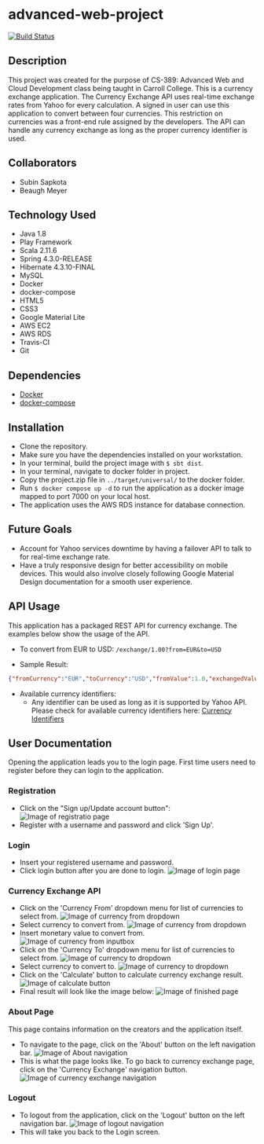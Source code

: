 # advanced-web-project

[![Build Status](https://travis-ci.org/subin215/advanced-web-project.svg?branch=master)](https://travis-ci.org/subin215/advanced-web-project)

## Description
This project was created for the purpose of CS-389: Advanced Web and Cloud Development class being taught in Carroll College. This is a currency exchange application. The Currency Exchange API uses real-time exchange rates from Yahoo for every calculation. A signed in user can use this application to convert between four currencies. This restriction on currencies was a front-end rule assigned by the developers. The API can handle any currency exchange as long as the proper currency identifier is used.

## Collaborators
* Subin Sapkota
* Beaugh Meyer 

## Technology Used
* Java 1.8
* Play Framework
* Scala 2.11.6
* Spring 4.3.0-RELEASE
* Hibernate 4.3.10-FINAL
* MySQL
* Docker
* docker-compose
* HTML5
* CSS3
* Google Material Lite
* AWS EC2
* AWS RDS
* Travis-CI 
* Git

## Dependencies
* [Docker]( https://docs.docker.com/engine/installation/)
* [docker-compose]( https://docs.docker.com/compose/install/)

## Installation
- Clone the repository.
-  Make sure you have the dependencies installed on your workstation.
- In your terminal, build the project image with `$ sbt dist`.
- In your terminal, navigate to docker folder in project. 
- Copy the project.zip file in `../target/universal/` to the docker folder.
- Run `$ docker compose up -d` to run the application as a docker image mapped to port 7000 on your local host.
- The application uses the AWS RDS instance for database connection. 

## Future Goals
* Account for Yahoo services downtime by having a failover API to talk to for real-time exchange rate. 
* Have a truly responsive design for better accessibility on mobile devices. This would also involve closely following Google Material Design documentation for a smooth user experience. 


## API Usage
This application has a packaged REST API for currency exchange. The examples below show the usage of the API. 
- To convert from EUR to USD: `/exchange/1.00?from=EUR&to=USD`
 * Sample Result:
 ``` JSON
 {"fromCurrency":"EUR","toCurrency":"USD","fromValue":1.0,"exchangedValue":1.0614}
 ```
- Available currency identifiers:
    * Any identifier can be used as long as it is supported by Yahoo API. Please check for available currency identifiers here: [Currency Identifiers]( http://www.xe.com/iso4217.php)

## User Documentation

Opening the application leads you to the login page. First time users need to register before they 
can login to the application. 
### Registration
* Click on the "Sign up/Update account button":
![Image of registratio page](https://raw.githubusercontent.com/subin215/advanced-web-project/master/documentation/registrationStep1.png)
* Register with a username and password and click 'Sign Up'.

### Login
* Insert your registered username and password.
* Click login button after you are done to login.
![Image of login page](https://raw.githubusercontent.com/subin215/advanced-web-project/master/documentation/loginPage.png)

### Currency Exchange API
* Click on the 'Currency From' dropdown menu for list of currencies to select from.
![Image of currency from dropdown](https://raw.githubusercontent.com/subin215/advanced-web-project/master/documentation/currencyFrom1.png)
* Select currency to convert from.
![Image of currency from dropdown](https://raw.githubusercontent.com/subin215/advanced-web-project/master/documentation/currencyFrom2.png)
* Insert monetary value to convert from.
![Image of currency from inputbox](https://raw.githubusercontent.com/subin215/advanced-web-project/master/documentation/currencyFrom3.png)
* Click on the 'Currency To' dropdown menu for list of currencies to select from.
![Image of currency to dropdown](https://raw.githubusercontent.com/subin215/advanced-web-project/master/documentation/currencyFrom4.png)
* Select currency to convert to.
![Image of currency to dropdown](https://raw.githubusercontent.com/subin215/advanced-web-project/master/documentation/currencyFrom5.png)
* Click on the 'Calculate' button to calculate currency exchange result.
![Image of calculate button](https://raw.githubusercontent.com/subin215/advanced-web-project/master/documentation/currencyFrom6.png)
* Final result will look like the image below:
![Image of finished page](https://raw.githubusercontent.com/subin215/advanced-web-project/master/documentation/currencyFrom7.png)

### About Page
This page contains information on the creators and the application itself. 
* To navigate to the page, click on the 'About' button on the left navigation bar.
![Image of About navigation](https://raw.githubusercontent.com/subin215/advanced-web-project/master/documentation/aboutPage1.png)
* This is what the page looks like. To go back to currency exchange page, click on the 'Currency Exchange' navigation button.
![Image of currency exchange navigation](https://raw.githubusercontent.com/subin215/advanced-web-project/master/documentation/currencyExchangeNavigation.png)

### Logout
* To logout from the application, click on the 'Logout' button on the left navigation bar.
![Image of logout navigation](https://raw.githubusercontent.com/subin215/advanced-web-project/master/documentation/logout.png)
* This will take you back to the Login screen.


